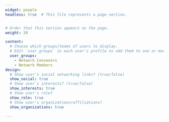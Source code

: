 ```yaml
---
widget: people
headless: true  # This file represents a page section.


# Order that this section appears on the page.
weight: 20

content:
  # Choose which groups/teams of users to display.
  # Edit `user_groups` in each user's profile to add them to one or more of these groups.
  user_groups:
    - Network Convenors 
    - Network Members
design:
  # Show user's social networking links? (true/false)
  show_social: true
  # Show user's interests? (true/false)
  show_interests: true
  # Show user's role?
  show_role: true
  # Show user's organizations/affiliations?
  show_organizations: true

---
```

